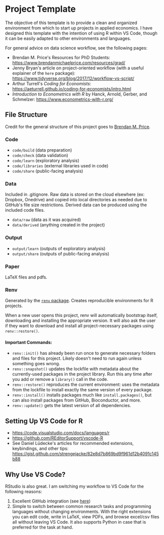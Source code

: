 # Project Template

The objective of this template is to provide a clean and organized environment from which to start up projects in applied economics. I have designed this template with the intention of using R within VS Code, though it can be easily adapted to other environments and languages.

For general advice on data science workflow, see the following pages:

- Brendan M. Price's Resources for PhD Students: https://www.brendanmichaelprice.com/resources/grad/
- Jenny Bryan's article on project-oriented workflow (with a useful explainer of the `here` package): https://www.tidyverse.org/blog/2017/12/workflow-vs-script/
- Arthur Turrell's *Coding for Economists*: https://aeturrell.github.io/coding-for-economists/intro.html
- *Introduction to Econometrics with R* by Hanck, Arnold, Gerber, and Schmelzer: https://www.econometrics-with-r.org/

## File Structure
Credit for the general structure of this project goes to [Brendan M. Price](https://www.brendanmichaelprice.com/workflow/).

### Code
- `code/build` (data preparation)
- `code/check` (data validation)
- `code/learn` (exploratory analysis)
- `code/libraries` (external libraries used in code)
- `code/share` (public-facing analysis)

### Data
Included in .gitignore. Raw data is stored on the cloud elsewhere (ex: Dropbox, Onedrive) and copied into local directories as needed due to GitHub's file size restrictions. Derived data can be produced using the included code files.
- `data/raw` (data as it was acquired)
- `data/derived` (anything created in the project)

### Output
- `output/learn` (outputs of exploratory analysis)
- `output/share` (outputs of public-facing analysis)

### Paper
LaTeX files and pdfs.

### Renv
Generated by the [`renv` package](https://rstudio.github.io/renv/index.html). Creates reproducible environments for R projects.

When a new user opens this project, renv will automatically bootstrap itself, downloading and installing the appropriate version. It will also ask the user if they want to download and install all project-necessary packages using `renv::restore()`.

#### Important Commands:

- `renv::init()` has already been run once to generate necessary folders and files for this project. Likely doesn't need to run again unless something goes wrong.
- `renv::snapshot()` updates the lockfile with metadata about the currently-used packages in the project library. Run this any time after you add or remove a `library()` call in the code.
- `renv::restore()` reproduces the current environment: uses the metadata from the lockfile to install exactly the same version of every package.
- `renv::install()` installs packages much like `install.packages()`, but can also install packages from GitHub, Bioconductor, and more.
- `renv::update()` gets the latest version of all dependencies.

## Setting Up VS Code for R
- https://code.visualstudio.com/docs/languages/r
- https://github.com/REditorSupport/vscode-R
- See Daniel Lüdecke's articles for recommended extensions, keybindings, and other tips: https://gist.github.com/strengejacke/82e8d7b869bd9f961d12b4091c145b88

## Why Use VS Code?
RStudio is also great. I am switching my workflow to VS Code for the following reasons:

1. Excellent GitHub integration (see [here](https://vscode.github.com/))
2. Simple to switch between common research tasks and programming languages without changing environments. With the right extensions you can edit code, write in LaTeX, view PDFs, and browse excel/csv files all without leaving VS Code. It also supports Python in case that is preferred for the task at hand.

<!---
Helpful note to self: (Ctrl+K V) opens a markdown preview side-by-side with the editor in VS Code.
-->